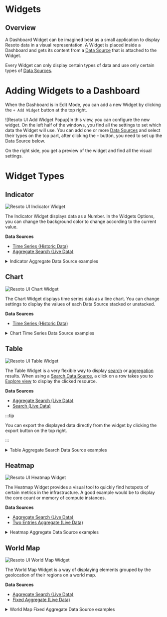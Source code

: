 # Widgets

## Overview

A Dashboard Widget can be imagined best as a small application to display Resoto data in a visual representation. A Widget is placed inside a Dashboard and gets its content from a [Data Source](../data-sources/index.md) that is attached to the Widget.

Every Widget can only display certain types of data and use only certain types of [Data Sources](../data-sources/index.md).

# Adding Widgets to a Dashboard

When the Dashboard is in Edit Mode, you can add a new Widget by clicking the `+ Add Widget` button at the top right.

![Resoto UI Add Widget Popup]In this view, you can configure the new widget. On the left half of the windows, you find all the settings to set which data the Widget will use. You can add one or more [Data Sources](../data-sources/index.md) and select their types on the top part, after clicking the `+` button, you need to set up the Data Source below.

On the right side, you get a preview of the widget and find all the visual settings.

# Widget Types

## Indicator

![Resoto UI Indicator Widget](./img/resoto-ui-widgets-indicator.jpg)

The Indicator Widget displays data as a Number. In the Widgets Options, you can change the background color to change according to the current value.

**Data Sources**

- [Time Series (Historic Data)](../data-sources/index.md#time-series)
- [Aggregate Search (Live Data)](../data-sources/index.md#aggregate-search)

<details>
<summary>Indicator Aggregate Data Source examples</summary>
<div>

- Monthly Volume Cost estimation
  ```
  aggregate(sum(/ancestors.volume_type.reported.ondemand_cost) as volumes_monthly_cost_estimate): is(volume)
  ```
- Total Instance memory across all clouds
  ```
  aggregate(sum(instance_memory  * 1024 * 1024 * 1024) as instances_memory): is(instance)
  ```
- Total Instances across all clouds
  ```
  aggregate(sum(1) as instances_total): is(instance)
  ```
- The Number of volumes that are available and have are older than 2 hours.
  ```
  aggregate(sum(1) as volumes_total): is(volume) and volume_status = available and age > 2h
  ```

</div>
</details>

## Chart

![Resoto UI Chart Widget](./img/resoto-ui-widgets-chart.jpg)

The Chart Widget displays time series data as a line chart. You can change settings to display the values of each Data Source stacked or unstacked.

**Data Sources**

- [Time Series (Historic Data)](../data-sources/index.md#time-series)

<details>
<summary>Chart Time Series Data Source examples</summary>
<div>

- Total Accounts across all clouds
  ```
  sum(resoto_accounts_total{$dashboard_filters})
  ```
- Accounts per cloud
  ```
  resoto_accounts_total{$dashboard_filters}
  ```

</div>
</details>

## Table

![Resoto UI Table Widget](./img/resoto-ui-widgets-table.jpg)

The Table Widget is a very flexible way to display [search](../../../../reference/cli/search-commands/index.md) or [aggregation](../../../../reference/cli/search-commands/aggregate.md) results. When using a [Search Data Source](../data-sources/index.md#search), a click on a row takes you to [Explore view](../../explore.md) to display the clicked resource.

**Data Sources**

- [Aggregate Search (Live Data)](../data-sources/index.md#aggregate-search)
- [Search (Live Data)](../data-sources/index.md#search)

:::tip

You can export the displayed data directly from the widget by clicking the export button on the top right.

:::

<details>
<summary>Table Aggregate Search Data Source examples</summary>
<div>

- Instances per kind and cloud
  ```
  aggregate(kind, /ancestors.cloud.reported.name: sum(1) as nodes): is(instance)
  ```
- Instances per type and account
  ```
  aggregate(instance_type, /ancestors.account.reported.name: sum(1) as instances): is(instance)
  ```

</div>
</details>

## Heatmap

![Resoto UI Heatmap Widget](./img/resoto-ui-widgets-heatmap.jpg)

The Heatmap Widget provides a visual tool to quickly find hotspots of certain metrics in the infrastructure. A good example would be to display the core count or memory of compute instances.

**Data Sources**

- [Aggregate Search (Live Data)](../data-sources/index.md#aggregate-search)
- [Two Entries Aggregate (Live Data)](../data-sources/index.md#two-entries-aggregate)

<details>
<summary>Heatmap Aggregate Data Source examples</summary>
<div>

- Instances per type and account
  ```
  aggregate(instance_type, /ancestors.account.reported.name: sum(1) as instances): is(instance)
  ```
- Instance number per account and instance type
  ```
  aggregate(/ancestors.account.reported.name as account_name, instance_type as type: sum(1) as instances) : is(instance)
  ```

</div>
</details>

## World Map

![Resoto UI World Map Widget](./img/resoto-ui-widgets-world-map.jpg)

The World Map Widget is a way of displaying elements grouped by the geolocation of their regions on a world map.

**Data Sources**

- [Aggregate Search (Live Data)](../data-sources/index.md#aggregate-search)
- [Fixed Aggregate (Live Data)](../data-sources/index.md#fixed-aggregate)

<details>
<summary>World Map Fixed Aggregate Data Source examples</summary>
<div>

- Instances number per region and cloud
  ```
  aggregate(/ancestors.cloud.reported.name as cloud, /ancestors.region.reported.name as region: sum(1) as instances) : is(instance)
  ```

</div>
</details>
